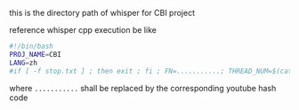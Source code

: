 this is the directory path of whisper for CBI project

reference whisper cpp execution be like
```bash
#!/bin/bash
PROJ_NAME=CBI
LANG=zh
#if [ -f stop.txt ] ; then exit ; fi ; FN=...........; THREAD_NUM=$(cat threadnum.txt) ; yes | ffmpeg -i ~/TPPHC/SERMON/$PROJ_NAME/*$FN*.mp3 -ar 16000 -ac 1 -c:a pcm_s16le ./$FN.wav ; ~/SOURCE/whisper.cpp/main --model ~/SOURCE/whisper.cpp/models/ggml-large.bin --output-srt --language $LANG --threads $THREAD_NUM --processors 1 --file ./$FN.wav > ./$FN.whisper.log ; mv ./$FN.wav.srt ./$FN.srt ; rm -f ./$FN.wav ; rm -f ~/TPPHC/SERMON/$PROJ_NAME/*$FN*.mp3
```
where ```...........``` shall be replaced by the corresponding youtube hash code

